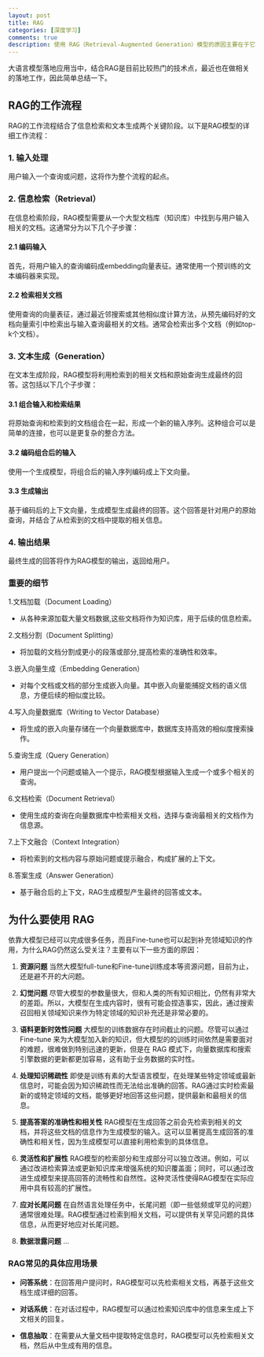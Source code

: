 ```yaml
---
layout: post
title: RAG
categories: [深度学习]
comments: true
description: 使用 RAG（Retrieval-Augmented Generation）模型的原因主要在于它将检索（Retrieval）和生成（Generation）这两种技术结合起来，以提高问答系统、对话系统等自然语言处理任务的效果。
---
```


大语言模型落地应用当中，结合RAG是目前比较热门的技术点，最近也在做相关的落地工作，因此简单总结一下。

## RAG的工作流程
RAG的工作流程结合了信息检索和文本生成两个关键阶段。以下是RAG模型的详细工作流程：

### 1. 输入处理
用户输入一个查询或问题，这将作为整个流程的起点。

### 2. 信息检索（Retrieval）
在信息检索阶段，RAG模型需要从一个大型文档库（知识库）中找到与用户输入相关的文档。这通常分为以下几个子步骤：

#### 2.1 编码输入
首先，将用户输入的查询编码成embedding向量表征。通常使用一个预训练的文本编码器来实现。

#### 2.2 检索相关文档
使用查询的向量表征，通过最近邻搜索或其他相似度计算方法，从预先编码好的文档向量索引中检索出与输入查询最相关的文档。通常会检索出多个文档（例如top-k个文档）。

### 3. 文本生成（Generation）
在文本生成阶段，RAG模型将利用检索到的相关文档和原始查询生成最终的回答。这包括以下几个子步骤：

#### 3.1 组合输入和检索结果
将原始查询和检索到的文档组合在一起，形成一个新的输入序列。这种组合可以是简单的连接，也可以是更复杂的整合方法。

#### 3.2 编码组合后的输入
使用一个生成模型，将组合后的输入序列编码成上下文向量。

#### 3.3 生成输出
基于编码后的上下文向量，生成模型生成最终的回答。这个回答是针对用户的原始查询，并结合了从检索到的文档中提取的相关信息。

### 4. 输出结果
最终生成的回答将作为RAG模型的输出，返回给用户。



### 重要的细节
1.文档加载（Document Loading）
- 从各种来源加载大量文档数据,这些文档将作为知识库，用于后续的信息检索。

2.文档分割（Document Splitting）
- 将加载的文档分割成更小的段落或部分,提高检索的准确性和效率。

3.嵌入向量生成（Embedding Generation）
- 对每个文档或文档的部分生成嵌入向量。其中嵌入向量能捕捉文档的语义信息，方便后续的相似度比较。
  
4.写入向量数据库（Writing to Vector Database）
- 将生成的嵌入向量存储在一个向量数据库中，数据库支持高效的相似度搜索操作。
  
5.查询生成（Query Generation）
- 用户提出一个问题或输入一个提示，RAG模型根据输入生成一个或多个相关的查询。
  
6.文档检索（Document Retrieval）
- 使用生成的查询在向量数据库中检索相关文档，选择与查询最相关的文档作为信息源。

7.上下文融合（Context Integration）
- 将检索到的文档内容与原始问题或提示融合，构成扩展的上下文。

8.答案生成（Answer Generation）
- 基于融合后的上下文，RAG生成模型产生最终的回答或文本。




## 为什么要使用 RAG
依靠大模型已经可以完成很多任务，而且Fine-tune也可以起到补充领域知识的作用，为什么RAG仍然这么受关注？主要有以下一些方面的原因：

1. **资源问题**
当然大模型full-tune和Fine-tune训练成本等资源问题，目前为止，还是避不开的大问题。
  

2. **幻觉问题**
尽管大模型的参数量很大，但和人类的所有知识相比，仍然有非常大的差距。所以，大模型在生成内容时，很有可能会捏造事实，因此，通过搜索召回相关领域知识来作为特定领域的知识补充还是非常必要的。


3. **语料更新时效性问题**
大模型的训练数据存在时间截止的问题。尽管可以通过 Fine-tune 来为大模型加入新的知识，但大模型的的训练时间依然是需要面对的难题，很难做到特别迅速的更新，但是在 RAG 模式下，向量数据库和搜索引擎数据的更新都更加容易，这有助于业务数据的实时性。


4. **处理知识稀疏性**
即使是训练有素的大型语言模型，在处理某些特定领域或最新信息时，可能会因为知识稀疏性而无法给出准确的回答。RAG通过实时检索最新的或特定领域的文档，能够更好地回答这些问题，提供最新和最相关的信息。


5. **提高答案的准确性和相关性**
RAG模型在生成回答之前会先检索到相关的文档，并将这些文档的信息作为生成模型的输入。这可以显著提高生成回答的准确性和相关性，因为生成模型可以直接利用检索到的具体信息。


6. **灵活性和扩展性**
RAG模型的检索部分和生成部分可以独立改进。例如，可以通过改进检索算法或更新知识库来增强系统的知识覆盖面；同时，可以通过改进生成模型来提高回答的流畅性和自然性。这种灵活性使得RAG模型在实际应用中具有较高的扩展性。


7. **应对长尾问题**
在自然语言处理任务中，长尾问题（即一些低频或罕见的问题）通常很难处理。RAG模型通过检索到相关文档，可以提供有关罕见问题的具体信息，从而更好地应对长尾问题。


8. **数据泄露问题**
...




### RAG常见的具体应用场景
- **问答系统**：在回答用户提问时，RAG模型可以先检索相关文档，再基于这些文档生成详细的回答。
  

- **对话系统**：在对话过程中，RAG模型可以通过检索知识库中的信息来生成上下文相关的回复。


- **信息抽取**：在需要从大量文档中提取特定信息时，RAG模型可以先检索相关文档，然后从中生成有用的信息。